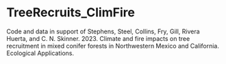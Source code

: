 # TreeRecruits_ClimFire

Code and data in support of Stephens, Steel, Collins, Fry, Gill, Rivera Huerta, and C. N. Skinner. 2023. Climate and fire impacts on tree recruitment in mixed conifer forests in Northwestern Mexico and California. Ecological Applications.
